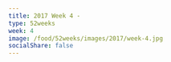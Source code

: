 ```yaml
---
title: 2017 Week 4 - 
type: 52weeks
week: 4
image: /food/52weeks/images/2017/week-4.jpg
socialShare: false
---
```


